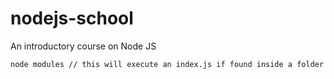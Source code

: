 # nodejs-school
An introductory course on Node JS

```
node modules // this will execute an index.js if found inside a folder
```